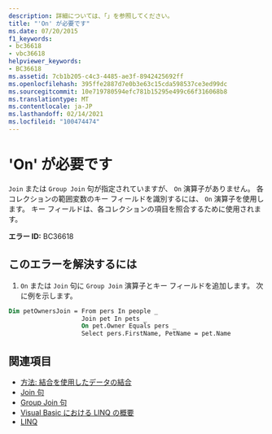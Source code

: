```yaml
---
description: 詳細については、「」を参照してください。
title: "'On' が必要です"
ms.date: 07/20/2015
f1_keywords:
- bc36618
- vbc36618
helpviewer_keywords:
- BC36618
ms.assetid: 7cb1b205-c4c3-4485-ae3f-8942425692ff
ms.openlocfilehash: 395ffe2887d7e0b3e63c15cda598537ce3ed99dc
ms.sourcegitcommit: 10e719780594efc781b15295e499c66f316068b8
ms.translationtype: MT
ms.contentlocale: ja-JP
ms.lasthandoff: 02/14/2021
ms.locfileid: "100474474"
---
```

# <a name="on-expected"></a>'On' が必要です

`Join` または `Group Join` 句が指定されていますが、 `On` 演算子がありません。 各コレクションの範囲変数のキー フィールドを識別するには、 `On` 演算子を使用します。 キー フィールドは、各コレクションの項目を照合するために使用されます。  
  
 **エラー ID:** BC36618  
  
## <a name="to-correct-this-error"></a>このエラーを解決するには  
  
1. `On` または `Join` 句に `Group Join` 演算子とキー フィールドを追加します。 次に例を示します。
  
```vb  
Dim petOwnersJoin = From pers In people _  
                    Join pet In pets _  
                    On pet.Owner Equals pers _  
                    Select pers.FirstName, PetName = pet.Name  
```  
  
## <a name="see-also"></a>関連項目

- [方法: 結合を使用したデータの結合](../programming-guide/language-features/linq/how-to-combine-data-with-linq-by-using-joins.md)
- [Join 句](../language-reference/queries/join-clause.md)
- [Group Join 句](../language-reference/queries/group-join-clause.md)
- [Visual Basic における LINQ の概要](../programming-guide/language-features/linq/introduction-to-linq.md)
- [LINQ](../programming-guide/language-features/linq/index.md)
